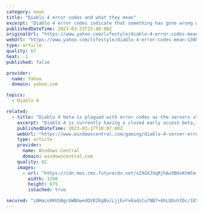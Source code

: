 ```yaml
---
category: news
title: "Diablo 4 error codes and what they mean"
excerpt: "Diablo 4 error codes indicate that something has gone wrong with the game, and 316719 is the main issue seen so far indicating connection with the servers has been ..."
publishedDateTime: 2023-03-21T15:40:00Z
originalUrl: "https://www.yahoo.com/lifestyle/diablo-4-error-codes-mean-130838076.html"
webUrl: "https://www.yahoo.com/lifestyle/diablo-4-error-codes-mean-130838076.html"
type: article
quality: 67
heat: -1
published: false

provider:
  name: Yahoo
  domain: yahoo.com

topics:
  - Diablo 4

related:
  - title: "Diablo 4 beta is plagued with error codes as the servers struggle to meet demand"
    excerpt: "Diablo 4 is currently having a closed early access beta, ahead of its wider open beta. The beta is already plagued with errors and network problems, as servers struggle to meet demand. Blizzard ..."
    publishedDateTime: 2023-03-17T10:07:00Z
    webUrl: "https://www.windowscentral.com/gaming/diablo-4-server-errors"
    type: article
    provider:
      name: Windows Central
      domain: windowscentral.com
    quality: 82
    images:
      - url: "https://cdn.mos.cms.futurecdn.net/xZ4GXJXqRjhAoXBUxKtWtm-1200-80.png"
        width: 1200
        height: 675
        isCached: true

secured: "LNHaco9KUSBgc6WBGwedQV8ZKgBo/LjjEvFx6adiCu7NB7+8hLQOuStDc/1ESQuUmVuYXv2t2nrf5j4XsgUKvm+xpb2vwoJvNzDknTy7LeN1kKmdNr/th9gJhyAODOqrF9OaTG6Ztu30mnkpDk81L6VmLwc3Mi+XvRGTgd/1Jfs15SJrIa1cLIdzxQMVvBWDHi5+4CIDrBFZ74LNfIaJfDeUoGIS+qQse66zRPzC9acPtM/m7+ZyKI4G3U4r8LsMJo+atfG1XgB/iBN/c84XH5+wgBaYSTXT5NaHV3i4skjuSqhOFc1dy5uSXj3+MADP2cKUNeFyvIPOpamuSQHca+7HWP6Q8pSjPvBQi+bRXFw=;s+/W/4hsTfrkqB1yEMtfKw=="
---
```


